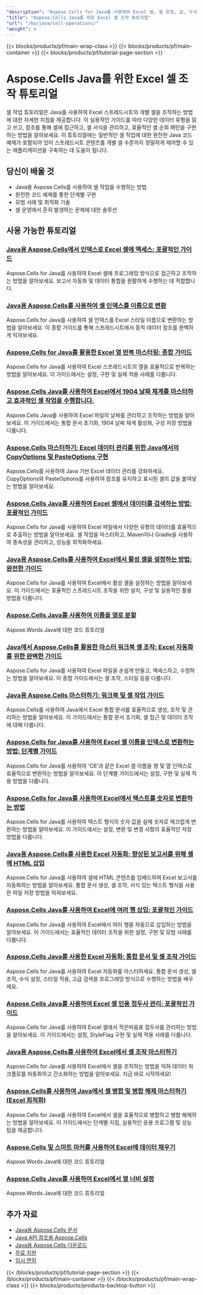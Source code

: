 ```yaml
---
"description": "Aspose.Cells for Java를 사용하여 Excel 셀, 셀 유형, 값, 수식 및 참조 작업을 위한 단계별 자습서입니다."
"title": "Aspose.Cells Java를 위한 Excel 셀 조작 튜토리얼"
"url": "/ko/java/cell-operations/"
"weight": 4
---
```


{{< blocks/products/pf/main-wrap-class >}}
{{< blocks/products/pf/main-container >}}
{{< blocks/products/pf/tutorial-page-section >}}


# Aspose.Cells Java를 위한 Excel 셀 조작 튜토리얼

셀 작업 튜토리얼은 Java를 사용하여 Excel 스프레드시트의 개별 셀을 조작하는 방법에 대한 자세한 지침을 제공합니다. 이 실용적인 가이드를 따라 다양한 데이터 유형을 읽고 쓰고, 참조를 통해 셀에 접근하고, 셀 서식을 관리하고, 효율적인 셀 순회 패턴을 구현하는 방법을 알아보세요. 이 튜토리얼에는 일반적인 셀 작업에 대한 완전한 Java 코드 예제가 포함되어 있어 스프레드시트 콘텐츠를 개별 셀 수준까지 정밀하게 제어할 수 있는 애플리케이션을 구축하는 데 도움이 됩니다.

## 당신이 배울 것

- Java용 Aspose.Cells를 사용하여 셀 작업을 수행하는 방법
- 완전한 코드 예제를 통한 단계별 구현
- 모범 사례 및 최적화 기술
- 셀 운영에서 흔히 발생하는 문제에 대한 솔루션


## 사용 가능한 튜토리얼

### [Java용 Aspose.Cells에서 인덱스로 Excel 셀에 액세스: 포괄적인 가이드](./aspose-cells-java-access-cells-by-index/)
Aspose.Cells for Java를 사용하여 Excel 셀에 프로그래밍 방식으로 접근하고 조작하는 방법을 알아보세요. 보고서 자동화 및 데이터 통합을 원활하게 수행하는 데 적합합니다.

### [Java용 Aspose.Cells를 사용하여 셀 인덱스를 이름으로 변환](./aspose-cells-java-cell-index-to-name-conversion/)
Aspose.Cells for Java를 사용하여 셀 인덱스를 Excel 스타일 이름으로 변환하는 방법을 알아보세요. 이 종합 가이드를 통해 스프레드시트에서 동적 데이터 참조를 완벽하게 익혀보세요.

### [Aspose.Cells for Java를 활용한 Excel 열 반복 마스터링: 종합 가이드](./aspose-cells-java-column-iteration-guide/)
Aspose.Cells for Java를 사용하여 Excel 스프레드시트의 열을 효율적으로 반복하는 방법을 알아보세요. 이 가이드에서는 설정, 구현 및 실제 적용 사례를 다룹니다.

### [Aspose.Cells Java를 사용하여 Excel에서 1904 날짜 체계를 마스터하고 효과적인 셀 작업을 수행합니다.](./aspose-cells-java-configure-1904-date-system-excel/)
Aspose.Cells Java를 사용하여 Excel 파일의 날짜를 관리하고 조작하는 방법을 알아보세요. 이 가이드에서는 통합 문서 초기화, 1904 날짜 체계 활성화, 구성 저장 방법을 다룹니다.

### [Aspose.Cells 마스터하기: Excel 데이터 관리를 위한 Java에서의 CopyOptions 및 PasteOptions 구현](./aspose-cells-java-copy-paste-options/)
Aspose.Cells를 사용하여 Java 기반 Excel 데이터 관리를 강화하세요. CopyOptions와 PasteOptions를 사용하여 참조를 유지하고 표시된 셀의 값을 붙여넣는 방법을 알아보세요.

### [Aspose.Cells Java를 사용하여 Excel 셀에서 데이터를 검색하는 방법: 포괄적인 가이드](./aspose-cells-java-data-retrieval-excel/)
Aspose.Cells for Java를 사용하여 Excel 파일에서 다양한 유형의 데이터를 효율적으로 추출하는 방법을 알아보세요. 셀 작업을 마스터하고, Maven이나 Gradle을 사용하여 종속성을 관리하고, 성능을 최적화하세요.

### [Java용 Aspose.Cells를 사용하여 Excel에서 활성 셀을 설정하는 방법: 완전한 가이드](./aspose-cells-java-set-active-cell-excel/)
Aspose.Cells for Java를 사용하여 Excel에서 활성 셀을 설정하는 방법을 알아보세요. 이 가이드에서는 효율적인 스프레드시트 조작을 위한 설치, 구성 및 실용적인 활용 방법을 다룹니다.

### [Aspose.Cells Java를 사용하여 이름을 열로 분할](./aspose-cells-java-split-names-columns/)
Aspose.Words Java에 대한 코드 튜토리얼

### [Java에서 Aspose.Cells를 활용한 마스터 워크북 셀 조작: Excel 자동화를 위한 완벽한 가이드](./aspose-cells-java-workbook-cell-manipulation/)
Aspose.Cells for Java를 사용하여 Excel 파일을 손쉽게 만들고, 액세스하고, 수정하는 방법을 알아보세요. 이 종합 가이드에서는 셀 조작, 스타일 등을 다룹니다.

### [Java용 Aspose.Cells 마스터하기: 워크북 및 셀 작업 가이드](./aspose-cells-java-workbook-cell-operations/)
Aspose.Cells를 사용하여 Java에서 Excel 통합 문서를 효율적으로 생성, 조작 및 관리하는 방법을 알아보세요. 이 가이드에서는 통합 문서 초기화, 셀 접근 및 데이터 조작에 대해 다룹니다.

### [Aspose.Cells for Java를 사용하여 Excel 셀 이름을 인덱스로 변환하는 방법: 단계별 가이드](./convert-excel-cell-names-to-indices-aspose-cells-java/)
Aspose.Cells for Java를 사용하여 'C6'과 같은 Excel 셀 이름을 행 및 열 인덱스로 효율적으로 변환하는 방법을 알아보세요. 이 단계별 가이드에서는 설정, 구현 및 실제 적용 방법을 다룹니다.

### [Aspose.Cells for Java를 사용하여 Excel에서 텍스트를 숫자로 변환하는 방법](./convert-text-to-numbers-excel-aspose-cells-java/)
Aspose.Cells for Java를 사용하여 텍스트 형식의 숫자 값을 실제 숫자로 매끄럽게 변환하는 방법을 알아보세요. 이 가이드에서는 설정, 변환 및 변경 사항의 효율적인 저장 방법을 다룹니다.

### [Java용 Aspose.Cells를 사용한 Excel 자동화: 향상된 보고서를 위해 셀에 HTML 삽입](./excel-automation-aspose-cells-java-html-cells/)
Aspose.Cells for Java를 사용하여 셀에 HTML 콘텐츠를 임베드하여 Excel 보고서를 자동화하는 방법을 알아보세요. 통합 문서 생성, 셀 조작, 서식 있는 텍스트 형식을 사용한 파일 저장 방법을 익혀보세요.

### [Aspose.Cells Java를 사용하여 Excel에 여러 행 삽입: 포괄적인 가이드](./excel-automation-aspose-cells-java-insert-multiple-rows/)
Aspose.Cells for Java를 사용하여 Excel에서 여러 행을 자동으로 삽입하는 방법을 알아보세요. 이 가이드에서는 효율적인 데이터 조작을 위한 설정, 구현 및 모범 사례를 다룹니다.

### [Aspose.Cells Java를 사용한 Excel 자동화: 통합 문서 및 셀 조작 가이드](./excel-automation-aspose-cells-java-workbook-manipulation/)
Aspose.Cells for Java를 사용하여 Excel 자동화를 마스터하세요. 통합 문서 생성, 셀 조작, 수식 설정, 스타일 적용, 고급 검색을 프로그래밍 방식으로 수행하는 방법을 배우세요.

### [Aspose.Cells Java를 사용하여 Excel 셀 인용 접두사 관리: 포괄적인 가이드](./manage-excel-cell-quote-prefix-aspose-cells-java/)
Aspose.Cells for Java를 사용하여 Excel 셀에서 작은따옴표 접두사를 관리하는 방법을 알아보세요. 이 가이드에서는 설정, StyleFlag 구현 및 실제 적용 사례를 다룹니다.

### [Java용 Aspose.Cells를 사용하여 Excel에서 셀 조작 마스터하기](./master-cell-manipulation-excel-aspose-cells-java/)
Aspose.Cells for Java를 사용하여 Excel에서 셀을 조작하는 방법을 익혀 데이터 워크플로를 자동화하고 간소화하는 방법을 알아보세요. 지금 바로 시작하세요!

### [Aspose.Cells를 사용하여 Java에서 셀 병합 및 병합 해제 마스터하기(Excel 최적화)](./master-cell-merging-unmerging-java-aspose-cells/)
Aspose.Cells for Java를 사용하여 Excel에서 셀을 효율적으로 병합하고 병합 해제하는 방법을 알아보세요. 이 가이드에서는 단계별 지침, 실용적인 응용 프로그램 및 성능 팁을 제공합니다.

### [Aspose.Cells 및 스마트 마커를 사용하여 Excel에 데이터 채우기](./populate-excel-aspose-cells-smart-markers/)
Aspose.Words Java에 대한 코드 튜토리얼

### [Aspose.Cells Java를 사용하여 Excel에서 열 너비 설정](./set-column-width-excel-aspose-cells-java/)
Aspose.Words Java에 대한 코드 튜토리얼



## 추가 자료

- [Java용 Aspose.Cells 문서](https://docs.aspose.com/cells/java/)
- [Java API 참조용 Aspose.Cells](https://reference.aspose.com/cells/java/)
- [Java용 Aspose.Cells 다운로드](https://releases.aspose.com/cells/java/)
- [무료 지원](https://forum.aspose.com/)
- [임시 면허](https://purchase.aspose.com/temporary-license/)


{{< /blocks/products/pf/tutorial-page-section >}}
{{< /blocks/products/pf/main-container >}}
{{< /blocks/products/pf/main-wrap-class >}}
{{< blocks/products/products-backtop-button >}}